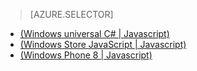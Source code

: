 > [AZURE.SELECTOR]
- [(Windows universal C# | Javascript)](/documentation/articles/mobile-services-windows-store-dotnet-single-sign-on)
- [(Windows Store JavaScript | Javascript)](/documentation/articles/mobile-services-windows-store-javascript-single-sign-on)
- [(Windows Phone 8 | Javascript)](/documentation/articles/mobile-services-windows-phone-single-sign-on)

<!---HONumber=74-->